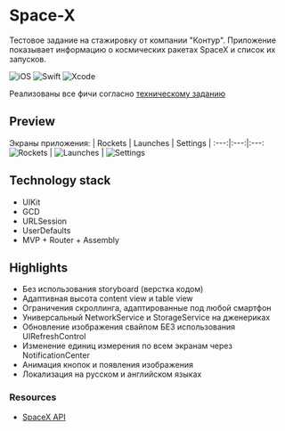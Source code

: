 # Space-X
Тестовое задание на стажировку от компании "Контур".
Приложение показывает информацию о космических ракетах SpaceX и список их запусков.

![iOS](https://img.shields.io/badge/iOS-13+%20-white?logo=Apple&logoColor=white)
![Swift](https://img.shields.io/badge/Swift-5-B71C1C?logo=Swift&logoColor=red)
![Xcode](https://img.shields.io/badge/Xcode-14%20-00B2FF?logo=Xcode&logoColor=00B2FF)

Реализованы все фичи согласно [техническому заданию](https://drive.google.com/file/d/1IvYa62XtcAzl4JfU78-4roD08ifKGypE/view)

## Preview
Экраны приложения:
| Rockets | Launches | Settings |
:---:|:---:|:---:
![Rockets](https://github.com/2late2bad/Space-X/assets/121951550/29fb83f5-9184-4b20-94ff-950b56688138) | ![Launches](https://github.com/2late2bad/Space-X/assets/121951550/28a8c1be-0f28-4d8a-813f-8356839d4a0a) | ![Settings](https://github.com/2late2bad/Space-X/assets/121951550/eb3a1952-4cdc-4e55-b0d7-4085887c5d4c)

## Technology stack
* UIKit
* GCD
* URLSession
* UserDefaults
* MVP + Router + Assembly

## Highlights
* Без использования storyboard (верстка кодом)
* Адаптивная высота content view и table view
* Ограничения скроллинга, адаптированные под любой смартфон
* Универсальный NetworkService и StorageService на дженериках
* Обновление изображения свайпом БЕЗ использования UIRefreshControl
* Изменение единиц измерения по всем экранам через NotificationCenter
* Анимация кнопок и появления изображения
* Локализация на русском и английском языках

### Resources
* [SpaceX API](https://github.com/r-spacex/SpaceX-API)
